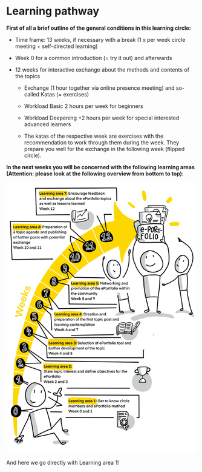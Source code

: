 # Learning pathway
**First of all a brief outline of the general conditions in this learning circle:**

-   Time frame: 13 weeks, if necessary with a break (1 x per week circle
    meeting + self-directed learning)

-   Week 0 for a common introduction (= try it out) and afterwards

-   12 weeks for interactive exchange about the methods and contents of
    the topics

    -   Exchange (1 hour together via online presence meeting) and
        so-called Katas (= exercises)

    -   Workload Basic 2 hours per week for beginners

    -   Workload Deepening +2 hours per week for special interested advanced learners

    -   The katas of the respective week are exercises with the
        recommendation to work through them during the week. They
        prepare you well for the exchange in the following week
        (flipped circle).
         

**In the next weeks you will be concerned with the following learning areas (Attention: please look at the following overview from bottom to top):**

![Visualisations as sketchnotes from Katrin Mäntele - on Twitter [@kleinerw4hnsinn](https://twitter.com/kleinerw4hnsinn) (CC BY)](./images/image7.jpeg)

And here we go directly with Learning area 1!
